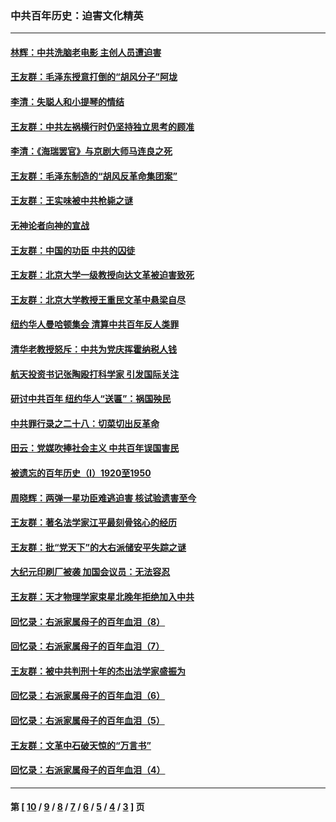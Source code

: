### 中共百年历史：迫害文化精英
---
#### [林辉：中共洗脑老电影 主创人员遭迫害](../../pages/nf1176111/n13699437.md?05170430) 
#### [王友群：毛泽东授意打倒的“胡风分子”阿垅](../../pages/nf1176111/n13592541.md?05170430) 
#### [李清：失聪人和小提琴的情结](../../pages/nf1176111/n13459280.md?05170430) 
#### [王友群：中共左祸横行时仍坚持独立思考的顾准](../../pages/nf1176111/n13444722.md?05170430) 
#### [李清：《海瑞罢官》与京剧大师马连良之死](../../pages/nf1176111/n13412316.md?05170430) 
#### [王友群：毛泽东制造的“胡风反革命集团案”](../../pages/nf1176111/n13324909.md?05170430) 
#### [王友群：王实味被中共枪毙之谜](../../pages/nf1176111/n13307502.md?05170430) 
#### [无神论者向神的宣战](../../pages/nf1176111/n13281535.md?05170430) 
#### [王友群：中国的功臣 中共的囚徒](../../pages/nf1176111/n13291790.md?05170430) 
#### [王友群：北京大学一级教授向达文革被迫害致死](../../pages/nf1176111/n13150966.md?05170430) 
#### [王友群：北京大学教授王重民文革中悬梁自尽](../../pages/nf1176111/n13084645.md?05170430) 
#### [纽约华人曼哈顿集会 清算中共百年反人类罪](../../pages/nf1176111/n13084157.md?05170430) 
#### [清华老教授怒斥：中共为党庆挥霍纳税人钱](../../pages/nf1176111/n13071430.md?05170430) 
#### [航天投资书记张陶殴打科学家 引发国际关注](../../pages/nf1176111/n13069132.md?05170430) 
#### [研讨中共百年 纽约华人“送匾”：祸国殃民](../../pages/nf1176111/n13057367.md?05170430) 
#### [中共罪行录之二十八：切菜切出反革命](../../pages/nf1176111/n13030600.md?05170430) 
#### [田云：党媒吹捧社会主义 中共百年误国害民](../../pages/nf1176111/n13006682.md?05170430) 
#### [被遗忘的百年历史（I）1920至1950](../../pages/nf1176111/n12986411.md?05170430) 
#### [周晓辉：两弹一星功臣难逃迫害 核试验遗害至今](../../pages/nf1176111/n12974997.md?05170430) 
#### [王友群：著名法学家江平最刻骨铭心的经历](../../pages/nf1176111/n12970787.md?05170430) 
#### [王友群：批“党天下”的大右派储安平失踪之谜](../../pages/nf1176111/n12954229.md?05170430) 
#### [大纪元印刷厂被袭 加国会议员：无法容忍](../../pages/nf1176111/n12883028.md?05170430) 
#### [王友群：天才物理学家束星北晚年拒绝加入中共](../../pages/nf1176111/n12792913.md?05170430) 
#### [回忆录：右派家属母子的百年血泪（8）](../../pages/nf1176111/n12706196.md?05170430) 
#### [回忆录：右派家属母子的百年血泪（7）](../../pages/nf1176111/n12706191.md?05170430) 
#### [王友群：被中共判刑十年的杰出法学家盛振为](../../pages/nf1176111/n12706141.md?05170430) 
#### [回忆录：右派家属母子的百年血泪（6）](../../pages/nf1176111/n12698863.md?05170430) 
#### [回忆录：右派家属母子的百年血泪（5）](../../pages/nf1176111/n12692515.md?05170430) 
#### [王友群：文革中石破天惊的“万言书”](../../pages/nf1176111/n12690994.md?05170430) 
#### [回忆录：右派家属母子的百年血泪（4）](../../pages/nf1176111/n12686410.md?05170430) 

---
#### 第 [ [10](./10.md?05170430) / [9](./9.md?05170430) / [8](./8.md?05170430) / [7](./7.md?05170430) / [6](./6.md?05170430) / [5](./5.md?05170430) / [4](./4.md?05170430) / [3](./3.md?05170430) ] 页
